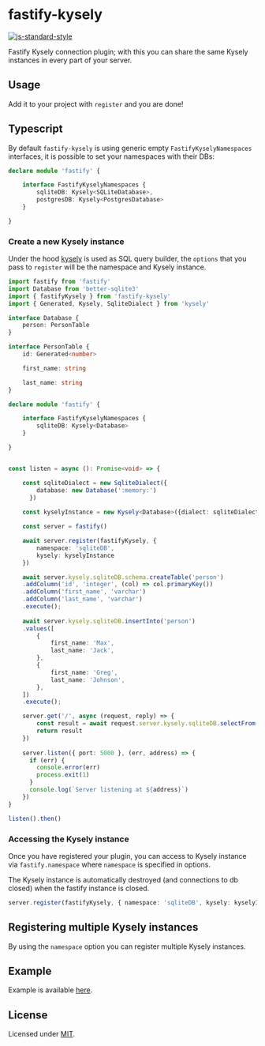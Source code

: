# fastify-kysely

[![js-standard-style](https://img.shields.io/badge/code%20style-standard-brightgreen.svg?style=flat)](https://standardjs.com/)

Fastify Kysely connection plugin; with this you can share the same Kysely instances in every part of your server.

## Usage

Add it to your project with `register` and you are done!

## Typescript

By default `fastify-kysely` is using generic empty `FastifyKyselyNamespaces` interfaces, it is possible to set your namespaces with their DBs:

```typescript
declare module 'fastify' {

    interface FastifyKyselyNamespaces {
        sqliteDB: Kysely<SQLiteDatabase>,
        postgresDB: Kysely<PostgresDatabase>
    }

}
```

### Create a new Kysely instance

Under the hood [kysely](https://github.com/kysely-org/kysely) is used as SQL query builder, the ``options`` that you pass to `register` will be the namespace and Kysely instance.

```ts
import fastify from 'fastify'
import Database from 'better-sqlite3'
import { fastifyKysely } from 'fastify-kysely'
import { Generated, Kysely, SqliteDialect } from 'kysely'

interface Database {
    person: PersonTable
}

interface PersonTable {
    id: Generated<number>

    first_name: string

    last_name: string
}

declare module 'fastify' {

    interface FastifyKyselyNamespaces {
        sqliteDB: Kysely<Database>
    }

}


const listen = async (): Promise<void> => {

    const sqliteDialect = new SqliteDialect({
        database: new Database(':memory:')
      })
    
    const kyselyInstance = new Kysely<Database>({dialect: sqliteDialect});

    const server = fastify()

    await server.register(fastifyKysely, {
        namespace: 'sqliteDB',
        kysely: kyselyInstance
    })

    await server.kysely.sqliteDB.schema.createTable('person')
    .addColumn('id', 'integer', (col) => col.primaryKey())
    .addColumn('first_name', 'varchar')
    .addColumn('last_name', 'varchar')
    .execute();
  
    await server.kysely.sqliteDB.insertInto('person')
    .values([
        {
            first_name: 'Max',
            last_name: 'Jack',
        },
        {
            first_name: 'Greg',
            last_name: 'Johnson',
        },
    ])
    .execute();

    server.get('/', async (request, reply) => {
        const result = await request.server.kysely.sqliteDB.selectFrom('person').selectAll().execute()
        return result
    })
    
    server.listen({ port: 5000 }, (err, address) => {
      if (err) {
        console.error(err)
        process.exit(1)
      }
      console.log(`Server listening at ${address}`)
    })
}

listen().then()
```

### Accessing the Kysely instance

Once you have registered your plugin, you can access to Kysely instance via `fastify.namespace` where `namespace` is specified in options. 

The Kysely instance is automatically destroyed (and connections to db closed) when the fastify instance is closed.

```ts
server.register(fastifyKysely, { namespace: 'sqliteDB', kysely: kyselyInstance })
```

## Registering multiple Kysely instances

By using the `namespace` option you can register multiple Kysely instances.

## Example

Example is available [here](https://github.com/alenap93/fastify-kysely-example).

## License

Licensed under [MIT](./LICENSE).
